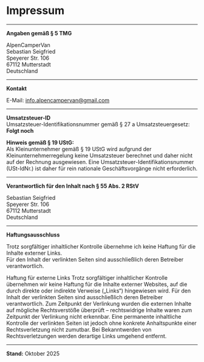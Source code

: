 # **Impressum**

---

**Angaben gemäß § 5 TMG**

AlpenCamperVan\
Sebastian Seigfried\
Speyerer Str. 106\
67112 Mutterstadt\
Deutschland

---

**Kontakt**

E-Mail: [info.alpencampervan@gmail.com](mailto:info.alpencampervan@gmail.com)  

---

**Umsatzsteuer-ID**\
Umsatzsteuer-Identifikationsnummer gemäß § 27 a Umsatzsteuergesetz:\
**Folgt noch**

**Hinweis gemäß § 19 UStG:**\
Als Kleinunternehmer gemäß § 19 UStG wird aufgrund der Kleinunternehmerregelung keine Umsatzsteuer berechnet und daher nicht auf der Rechnung ausgewiesen. Eine Umsatzsteuer-Identifikationsnummer (USt-IdNr.) ist daher für rein nationale Geschäftsvorgänge nicht erforderlich.

---

**Verantwortlich für den Inhalt nach § 55 Abs. 2 RStV**

Sebastian Seigfried\
Speyerer Str. 106\
67112 Mutterstadt\
Deutschland

---

**Haftungsausschluss**

Trotz sorgfältiger inhaltlicher Kontrolle übernehme ich keine Haftung für die Inhalte externer Links.  
Für den Inhalt der verlinkten Seiten sind ausschließlich deren Betreiber verantwortlich.


Haftung für externe Links
Trotz sorgfältiger inhaltlicher Kontrolle übernehmen wir keine Haftung für die Inhalte externer Websites, auf die durch direkte oder indirekte Verweise („Links“) hingewiesen wird. Für den Inhalt der verlinkten Seiten sind ausschließlich deren Betreiber verantwortlich. Zum Zeitpunkt der Verlinkung wurden die externen Inhalte auf mögliche Rechtsverstöße überprüft – rechtswidrige Inhalte waren zum Zeitpunkt der Verlinkung nicht erkennbar. Eine permanente inhaltliche Kontrolle der verlinkten Seiten ist jedoch ohne konkrete Anhaltspunkte einer Rechtsverletzung nicht zumutbar. Bei Bekanntwerden von Rechtsverletzungen werden derartige Links umgehend entfernt.

---

**Stand:** Oktober 2025
